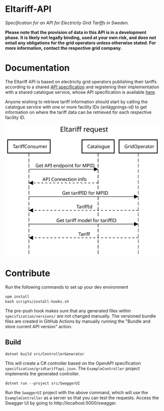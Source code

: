 # Eltariff-API
_Specification for an API for Electricity Grid Tariffs in Sweden._

__Please note that the provision of data in this API is in a development phase. It is likely not legally binding, used at your own risk, and does not entail any obligations for the grid operators unless otherwise stated. For more information, contact the respective grid company.__
# Documentation

The Eltariff API is based on electricity grid operators publishing their tariffs according to a shared [API specification](specification/gridtariffapi.json)
and registering their implementation with a shared catalogue service, whose API specification is available [here](specification/catalogueapi.json).

Anyone wishing to retrieve tariff information should start by calling the catalogue service with one or more facility IDs (anläggnings-id) to get information on where the tariff data can be retrieved for each respective facility ID.

![Basic onboarding sequence](doc/Eltariff_sequence_diagram.svg)

# Contribute
Run the following commands to set up your dev environment

    npm install
    bash scripts/install-hooks.sh

The pre-push hook makes sure that any generated files within `specification/versions/` are not changed manually. The versioned bundle files are created in GitHub Actions by manually running the "Bundle and store current API version" action.

## Build
    dotnet build src/ControllerGenerator

This will create a C# controller based on the OpenAPI specification `specification/gridtariffapi.json`. The `ExampleController` project implements the generated controller.

    dotnet run --project src/SwaggerUI

Run the `SwaggerUI` project with the above command, which will use the `ExampleController` as a server so that you can test the requests.
Access the Swagger UI by going to http://localhost:5000/swagger.
